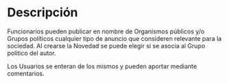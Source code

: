 # Descripción

Funcionarios pueden publicar en nombre de Organismos públicos y/o Grupos políticos cualquier tipo de anuncio que 
consideren relevante para la sociedad. Al crearse la Novedad se puede elegir si se asocia al Grupo político del autor.

Los Usuarios se enteran de los mismos y pueden aportar mediante comentarios.
